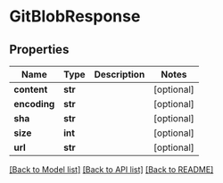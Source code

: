 # GitBlobResponse

## Properties
Name | Type | Description | Notes
------------ | ------------- | ------------- | -------------
**content** | **str** |  | [optional]
**encoding** | **str** |  | [optional]
**sha** | **str** |  | [optional]
**size** | **int** |  | [optional]
**url** | **str** |  | [optional]

[[Back to Model list]](../README.md#documentation-for-models) [[Back to API list]](../README.md#documentation-for-api-endpoints) [[Back to README]](../README.md)


